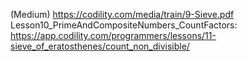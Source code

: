 ﻿(Medium)
https://codility.com/media/train/9-Sieve.pdf
Lesson10_PrimeAndCompositeNumbers_CountFactors:
https://app.codility.com/programmers/lessons/11-sieve_of_eratosthenes/count_non_divisible/
